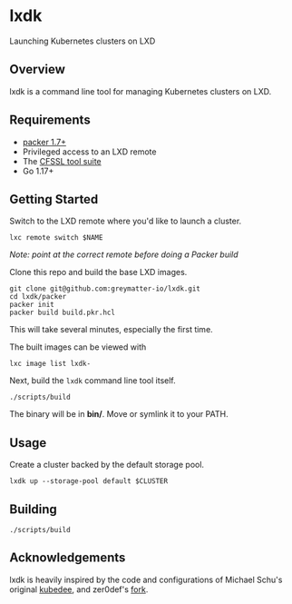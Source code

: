 # lxdk

Launching Kubernetes clusters on LXD

## Overview

lxdk is a command line tool for managing Kubernetes clusters on LXD.

## Requirements

* [packer 1.7+](https://releases.hashicorp.com/packer/)
* Privileged access to an LXD remote
* The [CFSSL tool suite](https://github.com/cloudflare/cfssl)
* Go 1.17+

## Getting Started

Switch to the LXD remote where you'd like to launch a cluster.

```
lxc remote switch $NAME
```

_Note: point at the correct remote before doing a Packer build_

Clone this repo and build the base LXD images.

```
git clone git@github.com:greymatter-io/lxdk.git
cd lxdk/packer
packer init
packer build build.pkr.hcl
```

This will take several minutes, especially the first time.

The built images can be viewed with

```
lxc image list lxdk-
```

Next, build the `lxdk` command line tool itself.

```
./scripts/build
```

The binary will be in **bin/**. Move or symlink it to your PATH.

## Usage

Create a cluster backed by the default storage pool.

```
lxdk up --storage-pool default $CLUSTER
```

## Building

```
./scripts/build
```

## Acknowledgements

lxdk is heavily inspired by the code and configurations of Michael Schu's original
[kubedee](https://github.com/schu/kubedee), and zer0def's [fork](https://github.com/zer0def/kubedee).

